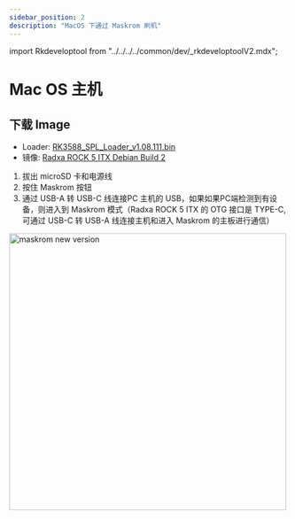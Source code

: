 ```yaml
---
sidebar_position: 2
description: "MacOS 下通过 Maskrom 刷机"
---
```


import Rkdeveloptool from "../../../../common/dev/\_rkdeveloptoolV2.mdx";

# Mac OS 主机

## 下载 Image

- Loader: <a href="https://dl.radxa.com/rock5/sw/images/loader/rock-5b/rk3588_spl_loader_v1.08.111.bin"> RK3588_SPL_Loader_v1.08.111.bin </a>
- 镜像: <a href="https://github.com/radxa-build/rock-5-itx/releases/download/b3/rock-5-itx_debian_bullseye_kde_b3.img.xz" > Radxa ROCK 5 ITX Debian Build 2 </a>

<Rkdeveloptool model="rock-5-itx" release_num="b3" desktop="kde" platform="macos" loader="rk3588_spl_loader_v1.08.111.bin">

<ol>
    <li>拔出 microSD 卡和电源线</li>
    <li>按住 Maskrom 按钮</li>
    <li>通过 USB-A 转 USB-C 线连接PC 主机的 USB，如果如果PC端检测到有设备，则进入到 Maskrom 模式（Radxa ROCK 5 ITX 的 OTG 接口是 TYPE-C,可通过 USB-C 转 USB-A 线连接主机和进入 Maskrom 的主板进行通信）</li>
</ol>
<img src="/img/rock5itx/rock5itx-maskrom-new.webp" alt="maskrom new version" width="500" />

</Rkdeveloptool>
